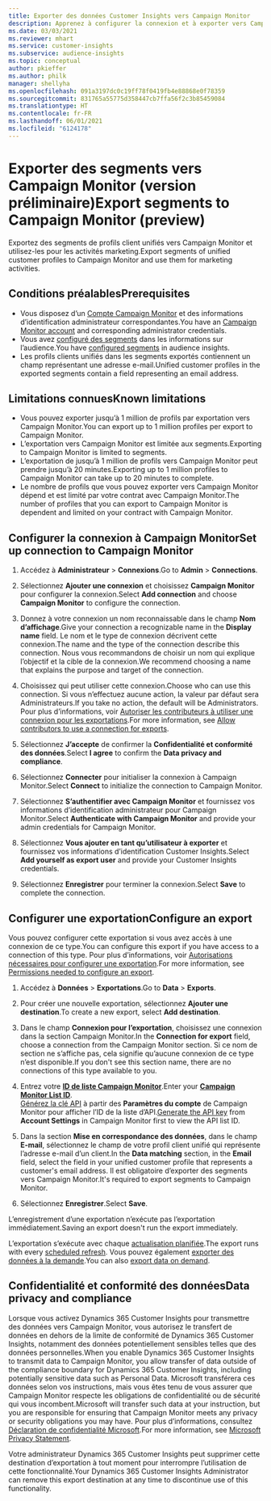 ```yaml
---
title: Exporter des données Customer Insights vers Campaign Monitor
description: Apprenez à configurer la connexion et à exporter vers Campaign Monitor.
ms.date: 03/03/2021
ms.reviewer: mhart
ms.service: customer-insights
ms.subservice: audience-insights
ms.topic: conceptual
author: pkieffer
ms.author: philk
manager: shellyha
ms.openlocfilehash: 091a3197dc0c19ff78f0419fb4e88868e0f78359
ms.sourcegitcommit: 831765a55775d358447cb7ffa56f2c3b85459084
ms.translationtype: HT
ms.contentlocale: fr-FR
ms.lasthandoff: 06/01/2021
ms.locfileid: "6124178"
---
```

# <a name="export-segments-to-campaign-monitor-preview"></a><span data-ttu-id="c767b-103">Exporter des segments vers Campaign Monitor (version préliminaire)</span><span class="sxs-lookup"><span data-stu-id="c767b-103">Export segments to Campaign Monitor (preview)</span></span>

<span data-ttu-id="c767b-104">Exportez des segments de profils client unifiés vers Campaign Monitor et utilisez-les pour les activités marketing.</span><span class="sxs-lookup"><span data-stu-id="c767b-104">Export segments of unified customer profiles to Campaign Monitor and use them for marketing activities.</span></span>

## <a name="prerequisites"></a><span data-ttu-id="c767b-105">Conditions préalables</span><span class="sxs-lookup"><span data-stu-id="c767b-105">Prerequisites</span></span>

-   <span data-ttu-id="c767b-106">Vous disposez d’un [Compte Campaign Monitor](https://www.campaignmonitor.com/) et des informations d’identification administrateur correspondantes.</span><span class="sxs-lookup"><span data-stu-id="c767b-106">You have an [Campaign Monitor account](https://www.campaignmonitor.com/) and corresponding administrator credentials.</span></span>
-   <span data-ttu-id="c767b-107">Vous avez [configuré des segments](segments.md) dans les informations sur l’audience.</span><span class="sxs-lookup"><span data-stu-id="c767b-107">You have [configured segments](segments.md) in audience insights.</span></span>
-   <span data-ttu-id="c767b-108">Les profils clients unifiés dans les segments exportés contiennent un champ représentant une adresse e-mail.</span><span class="sxs-lookup"><span data-stu-id="c767b-108">Unified customer profiles in the exported segments contain a field representing an email address.</span></span>

## <a name="known-limitations"></a><span data-ttu-id="c767b-109">Limitations connues</span><span class="sxs-lookup"><span data-stu-id="c767b-109">Known limitations</span></span>

- <span data-ttu-id="c767b-110">Vous pouvez exporter jusqu’à 1 million de profils par exportation vers Campaign Monitor.</span><span class="sxs-lookup"><span data-stu-id="c767b-110">You can export up to 1 million profiles per export to Campaign Monitor.</span></span>
- <span data-ttu-id="c767b-111">L’exportation vers Campaign Monitor est limitée aux segments.</span><span class="sxs-lookup"><span data-stu-id="c767b-111">Exporting to Campaign Monitor is limited to segments.</span></span>
- <span data-ttu-id="c767b-112">L’exportation de jusqu’à 1 million de profils vers Campaign Monitor peut prendre jusqu’à 20 minutes.</span><span class="sxs-lookup"><span data-stu-id="c767b-112">Exporting up to 1 million profiles to Campaign Monitor can take up to 20 minutes to complete.</span></span> 
- <span data-ttu-id="c767b-113">Le nombre de profils que vous pouvez exporter vers Campaign Monitor dépend et est limité par votre contrat avec Campaign Monitor.</span><span class="sxs-lookup"><span data-stu-id="c767b-113">The number of profiles that you can export to Campaign Monitor is dependent and limited on your contract with Campaign Monitor.</span></span>

## <a name="set-up-connection-to-campaign-monitor"></a><span data-ttu-id="c767b-114">Configurer la connexion à Campaign Monitor</span><span class="sxs-lookup"><span data-stu-id="c767b-114">Set up connection to Campaign Monitor</span></span>

1. <span data-ttu-id="c767b-115">Accédez à **Administrateur** > **Connexions**.</span><span class="sxs-lookup"><span data-stu-id="c767b-115">Go to **Admin** > **Connections**.</span></span>

1. <span data-ttu-id="c767b-116">Sélectionnez **Ajouter une connexion** et choisissez **Campaign Monitor** pour configurer la connexion.</span><span class="sxs-lookup"><span data-stu-id="c767b-116">Select **Add connection** and choose **Campaign Monitor** to configure the connection.</span></span>

1. <span data-ttu-id="c767b-117">Donnez à votre connexion un nom reconnaissable dans le champ **Nom d’affichage**.</span><span class="sxs-lookup"><span data-stu-id="c767b-117">Give your connection a recognizable name in the **Display name** field.</span></span> <span data-ttu-id="c767b-118">Le nom et le type de connexion décrivent cette connexion.</span><span class="sxs-lookup"><span data-stu-id="c767b-118">The name and the type of the connection describe this connection.</span></span> <span data-ttu-id="c767b-119">Nous vous recommandons de choisir un nom qui explique l’objectif et la cible de la connexion.</span><span class="sxs-lookup"><span data-stu-id="c767b-119">We recommend choosing a name that explains the purpose and target of the connection.</span></span>

1. <span data-ttu-id="c767b-120">Choisissez qui peut utiliser cette connexion.</span><span class="sxs-lookup"><span data-stu-id="c767b-120">Choose who can use this connection.</span></span> <span data-ttu-id="c767b-121">Si vous n’effectuez aucune action, la valeur par défaut sera Administrateurs.</span><span class="sxs-lookup"><span data-stu-id="c767b-121">If you take no action, the default will be Administrators.</span></span> <span data-ttu-id="c767b-122">Pour plus d’informations, voir [Autoriser les contributeurs à utiliser une connexion pour les exportations](connections.md#allow-contributors-to-use-a-connection-for-exports).</span><span class="sxs-lookup"><span data-stu-id="c767b-122">For more information, see [Allow contributors to use a connection for exports](connections.md#allow-contributors-to-use-a-connection-for-exports).</span></span>

1. <span data-ttu-id="c767b-123">Sélectionnez **J’accepte** de confirmer la **Confidentialité et conformité des données**.</span><span class="sxs-lookup"><span data-stu-id="c767b-123">Select **I agree** to confirm the **Data privacy and compliance**.</span></span>

1. <span data-ttu-id="c767b-124">Sélectionnez **Connecter** pour initialiser la connexion à Campaign Monitor.</span><span class="sxs-lookup"><span data-stu-id="c767b-124">Select **Connect** to initialize the connection to Campaign Monitor.</span></span>

1. <span data-ttu-id="c767b-125">Sélectionnez **S’authentifier avec Campaign Monitor** et fournissez vos informations d’identification administrateur pour Campaign Monitor.</span><span class="sxs-lookup"><span data-stu-id="c767b-125">Select **Authenticate with Campaign Monitor** and provide your admin credentials for Campaign Monitor.</span></span>

1. <span data-ttu-id="c767b-126">Sélectionnez **Vous ajouter en tant qu’utilisateur à exporter** et fournissez vos informations d’identification Customer Insights.</span><span class="sxs-lookup"><span data-stu-id="c767b-126">Select **Add yourself as export user** and provide your Customer Insights credentials.</span></span>

1. <span data-ttu-id="c767b-127">Sélectionnez **Enregistrer** pour terminer la connexion.</span><span class="sxs-lookup"><span data-stu-id="c767b-127">Select **Save** to complete the connection.</span></span>

## <a name="configure-an-export"></a><span data-ttu-id="c767b-128">Configurer une exportation</span><span class="sxs-lookup"><span data-stu-id="c767b-128">Configure an export</span></span>

<span data-ttu-id="c767b-129">Vous pouvez configurer cette exportation si vous avez accès à une connexion de ce type.</span><span class="sxs-lookup"><span data-stu-id="c767b-129">You can configure this export if you have access to a connection of this type.</span></span> <span data-ttu-id="c767b-130">Pour plus d’informations, voir [Autorisations nécessaires pour configurer une exportation](export-destinations.md#set-up-a-new-export).</span><span class="sxs-lookup"><span data-stu-id="c767b-130">For more information, see [Permissions needed to configure an export](export-destinations.md#set-up-a-new-export).</span></span>

1. <span data-ttu-id="c767b-131">Accédez à **Données** > **Exportations**.</span><span class="sxs-lookup"><span data-stu-id="c767b-131">Go to **Data** > **Exports**.</span></span>

1. <span data-ttu-id="c767b-132">Pour créer une nouvelle exportation, sélectionnez **Ajouter une destination**.</span><span class="sxs-lookup"><span data-stu-id="c767b-132">To create a new export, select **Add destination**.</span></span>

1. <span data-ttu-id="c767b-133">Dans le champ **Connexion pour l’exportation**, choisissez une connexion dans la section Campaign Monitor.</span><span class="sxs-lookup"><span data-stu-id="c767b-133">In the **Connection for export** field, choose a connection from the Campaign Monitor section.</span></span> <span data-ttu-id="c767b-134">Si ce nom de section ne s’affiche pas, cela signifie qu’aucune connexion de ce type n’est disponible.</span><span class="sxs-lookup"><span data-stu-id="c767b-134">If you don't see this section name, there are no connections of this type available to you.</span></span>

1. <span data-ttu-id="c767b-135">Entrez votre [**ID de liste Campaign Monitor**](https://www.campaignmonitor.com/api/getting-started/#your-list-id).</span><span class="sxs-lookup"><span data-stu-id="c767b-135">Enter your [**Campaign Monitor List ID**](https://www.campaignmonitor.com/api/getting-started/#your-list-id).</span></span>    
   <span data-ttu-id="c767b-136">[Générez la clé API](https://www.campaignmonitor.com/api/getting-started/) à partir des **Paramètres du compte** de Campaign Monitor pour afficher l’ID de la liste d’API.</span><span class="sxs-lookup"><span data-stu-id="c767b-136">[Generate the API key](https://www.campaignmonitor.com/api/getting-started/) from **Account Settings** in Campaign Monitor first to view the API list ID.</span></span>  

3. <span data-ttu-id="c767b-137">Dans la section **Mise en correspondance des données**, dans le champ **E-mail**, sélectionnez le champ de votre profil client unifié qui représente l’adresse e-mail d’un client.</span><span class="sxs-lookup"><span data-stu-id="c767b-137">In the **Data matching** section, in the **Email** field, select the field in your unified customer profile that represents a customer's email address.</span></span> <span data-ttu-id="c767b-138">Il est obligatoire d’exporter des segments vers Campaign Monitor.</span><span class="sxs-lookup"><span data-stu-id="c767b-138">It's required to export segments to Campaign Monitor.</span></span>

1. <span data-ttu-id="c767b-139">Sélectionnez **Enregistrer**.</span><span class="sxs-lookup"><span data-stu-id="c767b-139">Select **Save**.</span></span>

<span data-ttu-id="c767b-140">L’enregistrement d’une exportation n’exécute pas l’exportation immédiatement.</span><span class="sxs-lookup"><span data-stu-id="c767b-140">Saving an export doesn't run the export immediately.</span></span>

<span data-ttu-id="c767b-141">L’exportation s’exécute avec chaque [actualisation planifiée](system.md#schedule-tab).</span><span class="sxs-lookup"><span data-stu-id="c767b-141">The export runs with every [scheduled refresh](system.md#schedule-tab).</span></span> <span data-ttu-id="c767b-142">Vous pouvez également [exporter des données à la demande](export-destinations.md#run-exports-on-demand).</span><span class="sxs-lookup"><span data-stu-id="c767b-142">You can also [export data on demand](export-destinations.md#run-exports-on-demand).</span></span> 


## <a name="data-privacy-and-compliance"></a><span data-ttu-id="c767b-143">Confidentialité et conformité des données</span><span class="sxs-lookup"><span data-stu-id="c767b-143">Data privacy and compliance</span></span>

<span data-ttu-id="c767b-144">Lorsque vous activez Dynamics 365 Customer Insights pour transmettre des données vers Campaign Monitor, vous autorisez le transfert de données en dehors de la limite de conformité de Dynamics 365 Customer Insights, notamment des données potentiellement sensibles telles que des données personnelles.</span><span class="sxs-lookup"><span data-stu-id="c767b-144">When you enable Dynamics 365 Customer Insights to transmit data to Campaign Monitor, you allow transfer of data outside of the compliance boundary for Dynamics 365 Customer Insights, including potentially sensitive data such as Personal Data.</span></span> <span data-ttu-id="c767b-145">Microsoft transférera ces données selon vos instructions, mais vous êtes tenu de vous assurer que Campaign Monitor respecte les obligations de confidentialité ou de sécurité qui vous incombent.</span><span class="sxs-lookup"><span data-stu-id="c767b-145">Microsoft will transfer such data at your instruction, but you are responsible for ensuring that Campaign Monitor meets any privacy or security obligations you may have.</span></span> <span data-ttu-id="c767b-146">Pour plus d’informations, consultez [Déclaration de confidentialité Microsoft](https://go.microsoft.com/fwlink/?linkid=396732).</span><span class="sxs-lookup"><span data-stu-id="c767b-146">For more information, see [Microsoft Privacy Statement](https://go.microsoft.com/fwlink/?linkid=396732).</span></span>

<span data-ttu-id="c767b-147">Votre administrateur Dynamics 365 Customer Insights peut supprimer cette destination d’exportation à tout moment pour interrompre l’utilisation de cette fonctionnalité.</span><span class="sxs-lookup"><span data-stu-id="c767b-147">Your Dynamics 365 Customer Insights Administrator can remove this export destination at any time to discontinue use of this functionality.</span></span>
